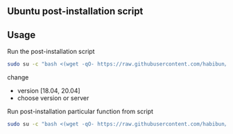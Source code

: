 ## Ubuntu post-installation script

## Usage

Run the post-installation script
```bash
sudo su -c "bash <(wget -qO- https://raw.githubusercontent.com/habibun/miscellaneous/main/script/ubuntu/post-installation/18.04/desktop.sh)" root
```
change
- version [18.04, 20.04]
- choose version or server


Run post-installation particular function from script
```bash
sudo su -c "bash <(wget -qO- https://raw.githubusercontent.com/habibun/miscellaneous/main/script/ubuntu/post-installation/18.04/desktop.sh) function_name" root
```
